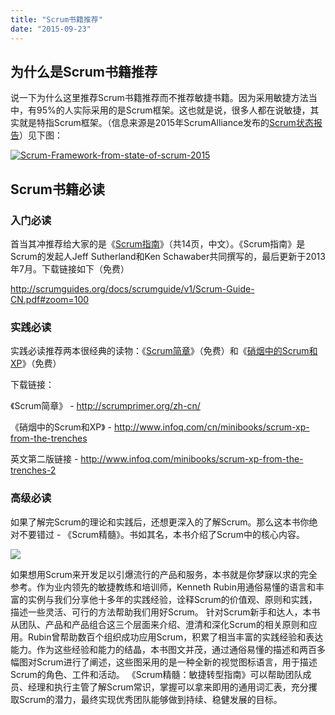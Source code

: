 ```yaml
---
title: "Scrum书籍推荐"
date: "2015-09-23"
---
```


## 为什么是Scrum书籍推荐

说一下为什么这里推荐Scrum书籍推荐而不推荐敏捷书籍。因为采用敏捷方法当中，有95%的人实际采用的是Scrum框架。这也就是说，很多人都在说敏捷，其实就是特指Scrum框架。（信息来源是2015年ScrumAlliance发布的[Scrum状态报告](https://www.scrumalliance.org/why-scrum/state-of-scrum-report/2015-state-of-scrum)）见下图：

[![Scrum-Framework-from-state-of-scrum-2015](http://bobjiang.com/wp-content/uploads/2015/09/Scrum-Framework-from-state-of-scrum-2015.png)](http://bobjiang.com/wp-content/uploads/2015/09/Scrum-Framework-from-state-of-scrum-2015.png)

## Scrum书籍必读

### 入门必读

首当其冲推荐给大家的是《[Scrum指南](http://scrumguides.org/docs/scrumguide/v1/Scrum-Guide-CN.pdf#zoom=100)》（共14页，中文）。《Scrum指南》是Scrum的发起人Jeff Sutherland和Ken Schawaber共同撰写的，最后更新于2013年7月。下载链接如下（免费）

http://scrumguides.org/docs/scrumguide/v1/Scrum-Guide-CN.pdf#zoom=100

### 实践必读

实践必读推荐两本很经典的读物：《[Scrum简章](http://scrumprimer.org/zh-cn/)》（免费）和《[硝烟中的Scrum和XP](http://www.infoq.com/cn/minibooks/scrum-xp-from-the-trenches)》（免费）

下载链接：

《Scrum简章》 - http://scrumprimer.org/zh-cn/

《硝烟中的Scrum和XP》 - http://www.infoq.com/cn/minibooks/scrum-xp-from-the-trenches

英文第二版链接 - http://www.infoq.com/minibooks/scrum-xp-from-the-trenches-2

### 高级必读

如果了解完Scrum的理论和实践后，还想更深入的了解Scrum。那么这本书你绝对不要错过 - 《Scrum精髓》。书如其名，本书介绍了Scrum中的核心内容。

![](http://ec4.images-amazon.com/images/I/519BEghvTaL._SX397_BO1,204,203,200_.jpg)

如果想用Scrum来开发足以引爆流行的产品和服务，本书就是你梦寐以求的完全参考。作为业内领先的敏捷教练和培训师，Kenneth Rubin用通俗易懂的语言和丰富的实例与我们分享他十多年的实践经验，诠释Scrum的价值观、原则和实践，描述一些灵活、可行的方法帮助我们用好Scrum。 针对Scrum新手和达人，本书从团队、产品和产品组合这三个层面来介绍、澄清和深化Scrum的相关原则和应用。Rubin曾帮助数百个组织成功应用Scrum，积累了相当丰富的实践经验和表达能力。作为这些经验和能力的结晶，本书图文并茂，通过通俗易懂的描述和两百多幅图对Scrum进行了阐述，这些图采用的是一种全新的视觉图标语言，用于描述Scrum的角色、工件和活动。 《Scrum精髓：敏捷转型指南》可以帮助团队成员、经理和执行主管了解Scrum常识，掌握可以拿来即用的通用词汇表，充分攫取Scrum的潜力，最终实现优秀团队能够做到持续、稳健发展的目标。

